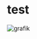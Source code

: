 # test

![grafik](https://user-images.githubusercontent.com/66371497/229311949-720deb31-6aaa-4e44-8cd4-ec4c58a6b5f3.png)
